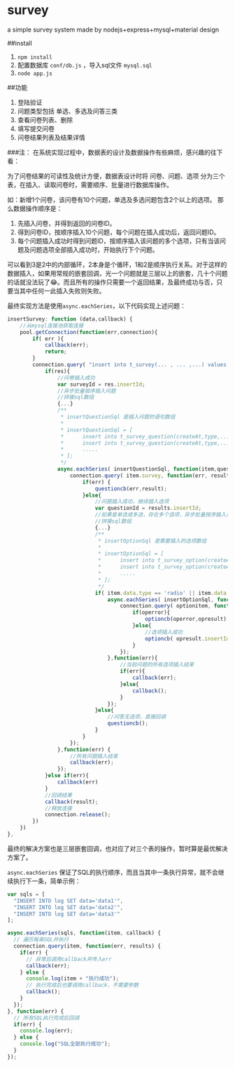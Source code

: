 # survey
a simple survey system made by nodejs+express+mysql+material design

##install
1. `npm install`
2. 配置数据库 `conf/db.js` ，导入sql文件 `mysql.sql`
3. `node app.js`

##功能
1. 登陆验证
1. 问题类型包括 单选、多选及问答三类
2. 查看问卷列表、删除
3. 填写提交问卷
4. 问卷结果列表及结果详情

###注：
在系统实现过程中，数据表的设计及数据操作有些麻烦，感兴趣的往下看：

为了问卷结果的可读性及统计方便，数据表设计时将 问卷、问题、选项 分为三个表，在插入、读取问卷时，需要顺序、批量进行数据库操作。

如：新增1个问卷，该问卷有10个问题，单选及多选问题包含2个以上的选项。
那么数据操作顺序是：
1. 先插入问卷，并得到返回的问卷ID。
2. 得到问卷ID，按顺序插入10个问题，每个问题在插入成功后，返回问题ID。
3. 每个问题插入成功时得到问题ID，按顺序插入该问题的多个选项，只有当该问题及问题选项全部插入成功时，开始执行下个问题。

可以看到3是2中的内部循环，2本身是个循环，1和2是顺序执行关系。对于这样的数据插入，如果用常规的嵌套回调，光一个问题就是三层以上的嵌套，几十个问题的话就没法玩了😂。而且所有的操作只需要一个返回结果，及最终成功与否，只要当其中任何一此插入失败则失败。

最终实现方法是使用`async.eachSeries`，以下代码实现上述问题：

```js
insertSurvey: function (data,callback) {
	//从mysql连接池获取连接
	pool.getConnection(function(err,connection){
		if( err ){
			callback(err);
			return;
		}
		connection.query( "insert into t_survey(... , ... ,...) values(..., ...)", function(err,res){
			if(res){
				//问卷插入成功
				var surveyId = res.insertId;
				//异步批量按序插入问题
				//拼接sql数组
				{...}
				/**
				 * insertQuestionSql 是插入问题的语句数组
				 * 
				 * insertQuestionSql = [
				 * 		insert into t_survey_question(createAt,type,.....) values(... ,.. , ...),
				 * 		insert into t_survey_question(createAt,type,.....) values(... ,.. , ...),
				 * 		.....
				 * ];
				 */
				async.eachSeries( insertQuestionSql, function(item,questioncb){
					connection.query( item.survey, function(err, results) {
						if(err) {
							questioncb(err,result);
						}else{
							//问题插入成功，继续插入选项
							var questionId = results.insertId;
							//如果是单选或多选，存在多个选项，异步批量按序插入选项
							//拼接sql数组
							{...}
							/**
							 * insertOptionSql 是需要插入的选项数组
							 * 
							 * insertOptionSql = [
							 * 		insert into t_survey_option(createAt,type,.....) values(... ,.. , ...),
							 * 		insert into t_survey_option(createAt,type,.....) values(... ,.. , ...),
							 * 		.....
							 * ];
							 */
							if( item.data.type == 'radio' || item.data.type == 'checkbox' ){
								async.eachSeries( insertOptionSql, function( optionitem, optioncb ){
									connection.query( optionitem, function( operror,opresult){
										if(operror){
											optioncb(operror,opresult);
										}else{
											//选项插入成功
											optioncb( opresult.insertId );
										}
									});
								},function(err){
									//当前问题的所有选项插入结束
									if(err){
										callback(err);
									}else{
										callback();
									}
								});
							}else{
								//问答无选项，直接回调
								questioncb();
							}
						}
					});
				},function(err) {
					//所有问题插入结束
					callback(err);
				});
			}else if(err){
				callback(err)
			}
			//回调结果
			callback(result);
			//释放连接 
            connection.release();
		})
	})
},
```
最终的解决方案也是三层嵌套回调，也对应了对三个表的操作，暂时算是最优解决方案了。

`async.eachSeries` 保证了SQL的执行顺序，而且当其中一条执行异常，就不会继续执行下一条，简单示例：

```js
var sqls = [
  "INSERT INTO log SET data='data1'",
  "INSERT INTO log SET data='data2'",
  "INSERT INTO log SET data='data3'"
];

async.eachSeries(sqls, function(item, callback) {
  // 遍历每条SQL并执行
  connection.query(item, function(err, results) {
    if(err) {
      // 异常后调用callback并传入err
      callback(err);
    } else {
      console.log(item + "执行成功");
      // 执行完成后也要调用callback，不需要参数
      callback();
    }
  });
}, function(err) {
  // 所有SQL执行完成后回调
  if(err) {
    console.log(err);
  } else {
    console.log("SQL全部执行成功");
  }
});
```


